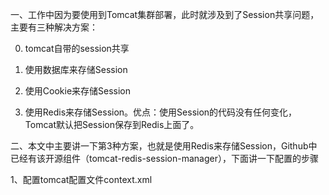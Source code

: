 一、工作中因为要使用到Tomcat集群部署，此时就涉及到了Session共享问题，主要有三种解决方案：

0. tomcat自带的session共享

1. 使用数据库来存储Session

2. 使用Cookie来存储Session

3. 使用Redis来存储Session。优点：使用Session的代码没有任何变化，Tomcat默认把Session保存到Redis上面了。



二、本文中主要讲一下第3种方案，也就是使用Redis来存储Session，Github中已经有该开源组件（tomcat-redis-session-manager），下面讲一下配置的步骤

1、配置tomcat配置文件context.xml